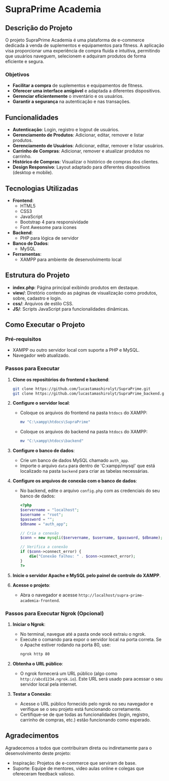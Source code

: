 # SupraPrime Academia

## Descrição do Projeto
O projeto SupraPrime Academia é uma plataforma de e-commerce dedicada à venda de suplementos e equipamentos para fitness. A aplicação visa proporcionar uma experiência de compra fluida e intuitiva, permitindo que usuários naveguem, selecionem e adquiram produtos de forma eficiente e segura.

### Objetivos
- **Facilitar a compra** de suplementos e equipamentos de fitness.
- **Oferecer uma interface amigável** e adaptada a diferentes dispositivos.
- **Gerenciar eficientemente** o inventário e os usuários.
- **Garantir a segurança** na autenticação e nas transações.

## Funcionalidades
- **Autenticação**: Login, registro e logout de usuários.
- **Gerenciamento de Produtos**: Adicionar, editar, remover e listar produtos.
- **Gerenciamento de Usuários**: Adicionar, editar, remover e listar usuários.
- **Carrinho de Compras**: Adicionar, remover e atualizar produtos no carrinho.
- **Histórico de Compras**: Visualizar o histórico de compras dos clientes.
- **Design Responsivo**: Layout adaptado para diferentes dispositivos (desktop e mobile).

## Tecnologias Utilizadas
- **Frontend**:
  - HTML5
  - CSS3
  - JavaScript
  - Bootstrap 4 para responsividade
  - Font Awesome para ícones
- **Backend**:
  - PHP para lógica de servidor
- **Banco de Dados**:
  - MySQL
- **Ferramentas**:
  - XAMPP para ambiente de desenvolvimento local

## Estrutura do Projeto
- **index.php**: Página principal exibindo produtos em destaque.
- **view/**: Diretório contendo as páginas de visualização como produtos, sobre, cadastro e login.
- **css/**: Arquivos de estilo CSS.
- **JS/**: Scripts JavaScript para funcionalidades dinâmicas.

## Como Executar o Projeto

### Pré-requisitos
- XAMPP ou outro servidor local com suporte a PHP e MySQL.
- Navegador web atualizado.

### Passos para Executar

1. **Clone os repositórios do frontend e backend**:
    ```bash
    git clone https://github.com/lucastamashirolyt/SupraPrime.git
    git clone https://github.com/lucastamashirolyt/SupraPrime_backend.git
    ```

2. **Configure o servidor local**:
    - Coloque os arquivos do frontend na pasta `htdocs` do XAMPP:
      ```bash
      mv "C:\xampp\htdocs\SupraPrime"
      ```
    - Coloque os arquivos do backend na pasta `htdocs` do XAMPP:
      ```bash
      mv "C:\xampp\htdocs\backend"
      ```

3. **Configure o banco de dados**:
    - Crie um banco de dados MySQL chamado `auth_app`.
    - Importe o arquivo `data` para dentro de 'C:xampp/mysql' que está localizado na pasta `backend` para criar as tabelas necessárias.

4. **Configure os arquivos de conexão com o banco de dados**:
    - No backend, edite o arquivo `config.php` com as credenciais do seu banco de dados:
      ```php - Exemplo da configuração do config.php com banco de dados abaixo:
      <?php
      $servername = "localhost";
      $username = "root";
      $password = "";
      $dbname = "auth_app";

      // Cria a conexão
      $conn = new mysqli($servername, $username, $password, $dbname);

      // Verifica a conexão
      if ($conn->connect_error) {
          die("Conexão falhou: " . $conn->connect_error);
      }
      ?>
      ```

5. **Inicie o servidor Apache e MySQL pelo painel de controle do XAMPP**.

6. **Acesse o projeto**:
    - Abra o navegador e acesse `http://localhost/supra-prime-academia-frontend`.

### Passos para Executar Ngrok (Opcional)
1. **Iniciar o Ngrok**:
    - No terminal, navegue até a pasta onde você extraiu o ngrok.
    - Execute o comando para expor o servidor local na porta correta. Se o Apache estiver rodando na porta 80, use:
      ```sh
      ngrok http 80
      ```

2. **Obtenha o URL público**:
    - O ngrok fornecerá um URL público (algo como `http://abcd1234.ngrok.io`). Este URL será usado para acessar o seu servidor local pela internet.

3. **Testar a Conexão**:
    - Acesse o URL público fornecido pelo ngrok no seu navegador e verifique se o seu projeto está funcionando corretamente.
    - Certifique-se de que todas as funcionalidades (login, registro, carrinho de compras, etc.) estão funcionando como esperado.

## Agradecimentos
Agradecemos a todos que contribuíram direta ou indiretamente para o desenvolvimento deste projeto:
- Inspiração: Projetos de e-commerce que serviram de base.
- Suporte: Equipe de mentores, video aulas online e colegas que ofereceram feedback valioso.
